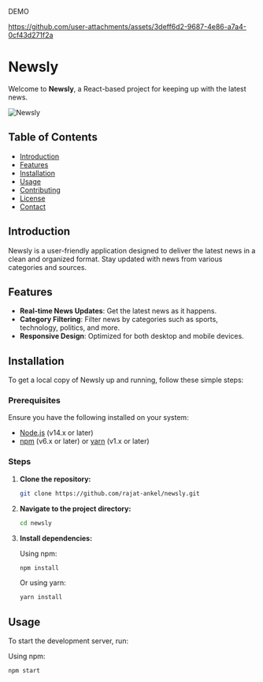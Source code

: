 DEMO

https://github.com/user-attachments/assets/3deff6d2-9687-4e86-a7a4-0cf43d271f2a


# Newsly

Welcome to **Newsly**, a React-based project for keeping up with the latest news.

![Newsly](assets/welcome/icon.ico)

## Table of Contents

- [Introduction](#introduction)
- [Features](#features)
- [Installation](#installation)
- [Usage](#usage)
- [Contributing](#contributing)
- [License](#license)
- [Contact](#contact)

## Introduction

Newsly is a user-friendly application designed to deliver the latest news in a clean and organized format. Stay updated with news from various categories and sources.

## Features

- **Real-time News Updates**: Get the latest news as it happens.
- **Category Filtering**: Filter news by categories such as sports, technology, politics, and more.
- **Responsive Design**: Optimized for both desktop and mobile devices.

## Installation

To get a local copy of Newsly up and running, follow these simple steps:

### Prerequisites

Ensure you have the following installed on your system:

- [Node.js](https://nodejs.org/en/download/) (v14.x or later)
- [npm](https://www.npmjs.com/get-npm) (v6.x or later) or [yarn](https://yarnpkg.com/getting-started/install) (v1.x or later)

### Steps

1. **Clone the repository:**

    ```sh
    git clone https://github.com/rajat-ankel/newsly.git
    ```

2. **Navigate to the project directory:**

    ```sh
    cd newsly
    ```

3. **Install dependencies:**

    Using npm:

    ```sh
    npm install
    ```

    Or using yarn:

    ```sh
    yarn install
    ```

## Usage

To start the development server, run:

Using npm:

```sh
npm start

